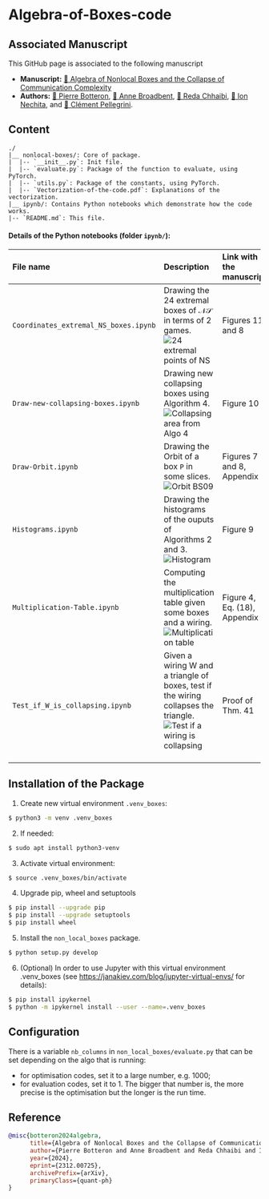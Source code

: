 # Algebra-of-Boxes-code

## Associated Manuscript
This GitHub page is associated to the following manuscript 
- <b>Manuscript:</b> [&#128195; Algebra of Nonlocal Boxes and the Collapse of Communication Complexity](https://arxiv.org/abs/2312.00725)
- <b>Authors:</b> 
[&#128100; Pierre Botteron](https://pierre-botteron.github.io/), 
[&#128100; Anne Broadbent](https://mysite.science.uottawa.ca/abroadbe/), 
[&#128100; Reda Chhaibi](https://www.math.univ-toulouse.fr/~rchhaibi/), 
[&#128100; Ion Nechita](https://ion.nechita.net/about/), and 
[&#128100; Clément Pellegrini](https://www.math.univ-toulouse.fr/~pellegri/).

## Content


```
./
|__ nonlocal-boxes/: Core of package. 
|  |-- `__init__.py`: Init file.
|  |-- `evaluate.py`: Package of the function to evaluate, using PyTorch.
|  |-- `utils.py`: Package of the constants, using PyTorch.
|  |-- `Vectorization-of-the-code.pdf`: Explanations of the vectorization.
|__ ipynb/: Contains Python notebooks which demonstrate how the code works.
|-- `README.md`: This file.
```
#### Details of the Python notebooks (folder `ipynb/`):

| File name | Description | Link with the manuscript |
| :------------ |:---------------| :-----|
| `Coordinates_extremal_NS_boxes.ipynb` | Drawing the 24 extremal boxes of $\mathcal{NS}$ in terms of $2$ games. ![24 extremal points of NS](Algebra-of-Boxes-code/Images/24-extremal-points-of-NS.png) | Figures&nbsp;11 and&nbsp;8 |
| `Draw-new-collapsing-boxes.ipynb` | Drawing new collapsing boxes using Algorithm&nbsp;4. ![Collapsing area from Algo 4](Algebra-of-Boxes-code/Images/Collapsing-area-from-Algo-4.png) | Figure&nbsp;10 |
| `Draw-Orbit.ipynb` | Drawing the Orbit of a box $\mathtt{P}$ in some slices. ![Orbit BS09](Algebra-of-Boxes-code/Images/Orbit-BS09.png) | Figures&nbsp;7 and&nbsp;8, Appendix&nbsp;A |
| `Histograms.ipynb` | Drawing the histograms of the ouputs of Algorithms&nbsp;2 and&nbsp;3. ![Histogram](Algebra-of-Boxes-code/Images/Histogram.png) | Figure&nbsp;9 |
| `Multiplication-Table.ipynb` | Computing the multiplication table given some boxes and a wiring. ![Multiplication table](Algebra-of-Boxes-code/Images/Multiplication-table.png) | Figure&nbsp;4, Eq.&nbsp;(18), Appendix&nbsp;C |
| `Test_if_W_is_collapsing.ipynb` | Given a wiring $\mathsf{W}$ and a triangle of boxes, test if the wiring collapses the triangle. ![Test if a wiring is collapsing](Algebra-of-Boxes-code/Images/Test-if-a-wiring-is-collapsing.png) | Proof of Thm.&nbsp;41 |

## Installation of the Package

1. Create new virtual environment `.venv_boxes`:

```bash
$ python3 -m venv .venv_boxes
```

2. If needed:

```bash
$ sudo apt install python3-venv
```

3. Activate virtual environment:

```bash
$ source .venv_boxes/bin/activate
```

4. Upgrade pip, wheel and setuptools 

```bash
$ pip install --upgrade pip
$ pip install --upgrade setuptools
$ pip install wheel
```

5. Install the `non_local_boxes` package.

```bash
$ python setup.py develop
```

6. (Optional) In order to use Jupyter with this virtual environment .venv_boxes (see https://janakiev.com/blog/jupyter-virtual-envs/ for details):

```bash
$ pip install ipykernel
$ python -m ipykernel install --user --name=.venv_boxes
```

## Configuration
There is a variable `nb_columns` in `non_local_boxes/evaluate.py` that can be set depending on the algo that is running: 
- for optimisation codes, set it to a large number, e.g. 1000; 
- for evaluation codes, set it to 1.
The bigger that number is, the more precise is the optimisation but the longer is the run time.

## Reference

```bibtex
@misc{botteron2024algebra,
      title={Algebra of Nonlocal Boxes and the Collapse of Communication Complexity}, 
      author={Pierre Botteron and Anne Broadbent and Reda Chhaibi and Ion Nechita and Clément Pellegrini},
      year={2024},
      eprint={2312.00725},
      archivePrefix={arXiv},
      primaryClass={quant-ph}
}
```
